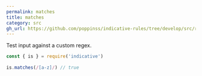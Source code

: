 ```yaml
---
permalink: matches
title: matches
category: src
gh_url: https://github.com/poppinss/indicative-rules/tree/develop/src/raw/matches.ts
---
```


Test input against a custom regex.
 
```js
const { is } = require('indicative')
 
is.matches(/[a-z]/) // true
```